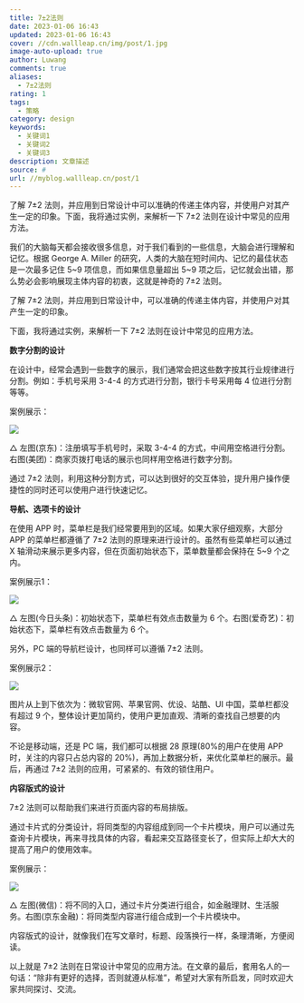 ```yaml
---
title: 7±2法则
date: 2023-01-06 16:43
updated: 2023-01-06 16:43
cover: //cdn.wallleap.cn/img/post/1.jpg
image-auto-upload: true
author: Luwang
comments: true
aliases:
  - 7±2法则
rating: 1
tags:
  - 策略
category: design
keywords:
  - 关键词1
  - 关键词2
  - 关键词3
description: 文章描述
source: #
url: //myblog.wallleap.cn/post/1
---
```


了解 7±2 法则，并应用到日常设计中可以准确的传递主体内容，并使用户对其产生一定的印象。下面，我将通过实例，来解析一下 7±2 法则在设计中常见的应用方法。

我们的大脑每天都会接收很多信息，对于我们看到的一些信息，大脑会进行理解和记忆。根据 George A. Miller 的研究，人类的大脑在短时间内、记忆的最佳状态是一次最多记住 5~9 项信息，而如果信息量超出 5~9 项之后，记忆就会出错，那么势必会影响展现主体内容的初衷，这就是神奇的 7±2 法则。

了解 7±2 法则，并应用到日常设计中，可以准确的传递主体内容，并使用户对其产生一定的印象。

下面，我将通过实例，来解析一下 7±2 法则在设计中常见的应用方法。

**数字分割的设计**

在设计中，经常会遇到一些数字的展示，我们通常会把这些数字按其行业规律进行分割。例如：手机号采用 3-4-4 的方式进行分割，银行卡号采用每 4 位进行分割等等。

案例展示：

[![](https://cdn.wallleap.cn/img/pic/illustrtion/202301061645169.jpeg)](https://s2.51cto.com/oss/202102/03/a44a9e0f3fd368426044f518e8d10600.jpg)

△ 左图(京东)：注册填写手机号时，采取 3-4-4 的方式，中间用空格进行分割。右图(美团)：商家页拨打电话的展示也同样用空格进行数字分割。  

通过 7±2 法则，利用这种分割方式，可以达到很好的交互体验，提升用户操作便捷性的同时还可以使用户进行快速记忆。

**导航、选项卡的设计**

在使用 APP 时，菜单栏是我们经常要用到的区域。如果大家仔细观察，大部分 APP 的菜单栏都遵循了 7±2 法则的原理来进行设计的。虽然有些菜单栏可以通过 X 轴滑动来展示更多内容，但在页面初始状态下，菜单数量都会保持在 5~9 个之内。

案例展示1：

![](https://cdn.wallleap.cn/img/pic/illustrtion/202301061646796.jpeg)

△ 左图(今日头条)：初始状态下，菜单栏有效点击数量为 6 个。右图(爱奇艺)：初始状态下，菜单栏有效点击数量为 6 个。  

另外，PC 端的导航栏设计，也同样可以遵循 7±2 法则。

案例展示2：

[![](https://cdn.wallleap.cn/img/pic/illustrtion/202301061645171.jpeg)](https://s4.51cto.com/oss/202102/03/af69bf9c40d030f1b3851886554eec3a.jpg)

图片从上到下依次为：微软官网、苹果官网、优设、站酷、UI 中国，菜单栏都没有超过 9 个，整体设计更加简约，使用户更加直观、清晰的查找自己想要的内容。

不论是移动端，还是 PC 端，我们都可以根据 28 原理(80%的用户在使用 APP 时，关注的内容只占总内容的 20%)，再加上数据分析，来优化菜单栏的展示。最后，再通过 7±2 法则的应用，可紧紧的、有效的锁住用户。

**内容版式的设计**

7±2 法则可以帮助我们来进行页面内容的布局排版。

通过卡片式的分类设计，将同类型的内容组成到同一个卡片模块，用户可以通过先查询卡片模块，再来寻找具体的内容，看起来交互路径变长了，但实际上却大大的提高了用户的使用效率。

案例展示：

[![](https://cdn.wallleap.cn/img/pic/illustrtion/202301061645172.jpeg)](https://s6.51cto.com/oss/202102/03/10a04ce0a9d12e3e3c30b0638d31863a.jpg)

△ 左图(微信)：将不同的入口，通过卡片分类进行组合，如金融理财、生活服务。右图(京东金融)：将同类型内容进行组合成到一个卡片模块中。  

内容版式的设计，就像我们在写文章时，标题、段落换行一样，条理清晰，方便阅读。

以上就是 7±2 法则在日常设计中常见的应用方法。在文章的最后，套用名人的一句话：“除非有更好的选择，否则就遵从标准”，希望对大家有所启发，同时欢迎大家共同探讨、交流。
